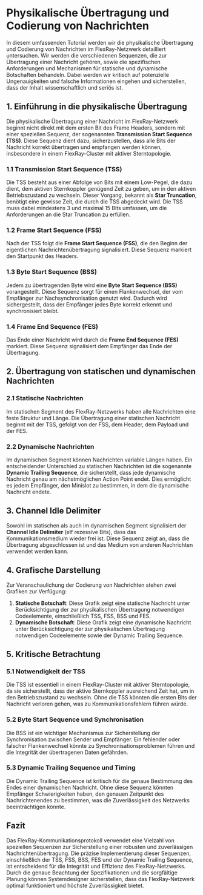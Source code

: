 
# Physikalische Übertragung und Codierung von Nachrichten

In diesem umfassenden Tutorial werden wir die physikalische Übertragung und Codierung von Nachrichten im FlexRay-Netzwerk detailliert untersuchen. Wir werden die verschiedenen Sequenzen, die zur Übertragung einer Nachricht gehören, sowie die spezifischen Anforderungen und Mechanismen für statische und dynamische Botschaften behandeln. Dabei werden wir kritisch auf potenzielle Ungenauigkeiten und falsche Informationen eingehen und sicherstellen, dass der Inhalt wissenschaftlich und seriös ist.

## 1. Einführung in die physikalische Übertragung

Die physikalische Übertragung einer Nachricht im FlexRay-Netzwerk beginnt nicht direkt mit dem ersten Bit des Frame Headers, sondern mit einer speziellen Sequenz, der sogenannten **Transmission Start Sequence (TSS)**. Diese Sequenz dient dazu, sicherzustellen, dass alle Bits der Nachricht korrekt übertragen und empfangen werden können, insbesondere in einem FlexRay-Cluster mit aktiver Sterntopologie.

### 1.1 Transmission Start Sequence (TSS)

Die TSS besteht aus einer Abfolge von Bits mit einem Low-Pegel, die dazu dient, dem aktiven Sternkoppler genügend Zeit zu geben, um in den aktiven Betriebszustand zu wechseln. Dieser Vorgang, bekannt als **Star Truncation**, benötigt eine gewisse Zeit, die durch die TSS abgedeckt wird. Die TSS muss dabei mindestens 3 und maximal 15 Bits umfassen, um die Anforderungen an die Star Truncation zu erfüllen.

### 1.2 Frame Start Sequence (FSS)

Nach der TSS folgt die **Frame Start Sequence (FSS)**, die den Beginn der eigentlichen Nachrichtenübertragung signalisiert. Diese Sequenz markiert den Startpunkt des Headers.

### 1.3 Byte Start Sequence (BSS)

Jedem zu übertragenden Byte wird eine **Byte Start Sequence (BSS)** vorangestellt. Diese Sequenz sorgt für einen Flankenwechsel, der vom Empfänger zur Nachsynchronisation genutzt wird. Dadurch wird sichergestellt, dass der Empfänger jedes Byte korrekt erkennt und synchronisiert bleibt.

### 1.4 Frame End Sequence (FES)

Das Ende einer Nachricht wird durch die **Frame End Sequence (FES)** markiert. Diese Sequenz signalisiert dem Empfänger das Ende der Übertragung.

## 2. Übertragung von statischen und dynamischen Nachrichten

### 2.1 Statische Nachrichten

Im statischen Segment des FlexRay-Netzwerks haben alle Nachrichten eine feste Struktur und Länge. Die Übertragung einer statischen Nachricht beginnt mit der TSS, gefolgt von der FSS, dem Header, dem Payload und der FES.

### 2.2 Dynamische Nachrichten

Im dynamischen Segment können Nachrichten variable Längen haben. Ein entscheidender Unterschied zu statischen Nachrichten ist die sogenannte **Dynamic Trailing Sequence**, die sicherstellt, dass jede dynamische Nachricht genau am nächstmöglichen Action Point endet. Dies ermöglicht es jedem Empfänger, den Minislot zu bestimmen, in dem die dynamische Nachricht endete.

## 3. Channel Idle Delimiter

Sowohl im statischen als auch im dynamischen Segment signalisiert der **Channel Idle Delimiter** (elf rezessive Bits), dass das Kommunikationsmedium wieder frei ist. Diese Sequenz zeigt an, dass die Übertragung abgeschlossen ist und das Medium von anderen Nachrichten verwendet werden kann.

## 4. Grafische Darstellung

Zur Veranschaulichung der Codierung von Nachrichten stehen zwei Grafiken zur Verfügung:

1. **Statische Botschaft**: Diese Grafik zeigt eine statische Nachricht unter Berücksichtigung der zur physikalischen Übertragung notwendigen Codeelemente, einschließlich TSS, FSS, BSS und FES.
2. **Dynamische Botschaft**: Diese Grafik zeigt eine dynamische Nachricht unter Berücksichtigung der zur physikalischen Übertragung notwendigen Codeelemente sowie der Dynamic Trailing Sequence.

## 5. Kritische Betrachtung

### 5.1 Notwendigkeit der TSS

Die TSS ist essentiell in einem FlexRay-Cluster mit aktiver Sterntopologie, da sie sicherstellt, dass der aktive Sternkoppler ausreichend Zeit hat, um in den Betriebszustand zu wechseln. Ohne die TSS könnten die ersten Bits der Nachricht verloren gehen, was zu Kommunikationsfehlern führen würde.

### 5.2 Byte Start Sequence und Synchronisation

Die BSS ist ein wichtiger Mechanismus zur Sicherstellung der Synchronisation zwischen Sender und Empfänger. Ein fehlender oder falscher Flankenwechsel könnte zu Synchronisationsproblemen führen und die Integrität der übertragenen Daten gefährden.

### 5.3 Dynamic Trailing Sequence und Timing

Die Dynamic Trailing Sequence ist kritisch für die genaue Bestimmung des Endes einer dynamischen Nachricht. Ohne diese Sequenz könnten Empfänger Schwierigkeiten haben, den genauen Zeitpunkt des Nachrichtenendes zu bestimmen, was die Zuverlässigkeit des Netzwerks beeinträchtigen könnte.

## Fazit

Das FlexRay-Kommunikationsprotokoll verwendet eine Vielzahl von speziellen Sequenzen zur Sicherstellung einer robusten und zuverlässigen Nachrichtenübertragung. Die präzise Implementierung dieser Sequenzen, einschließlich der TSS, FSS, BSS, FES und der Dynamic Trailing Sequence, ist entscheidend für die Integrität und Effizienz des FlexRay-Netzwerks. Durch die genaue Beachtung der Spezifikationen und die sorgfältige Planung können Systemdesigner sicherstellen, dass das FlexRay-Netzwerk optimal funktioniert und höchste Zuverlässigkeit bietet.
